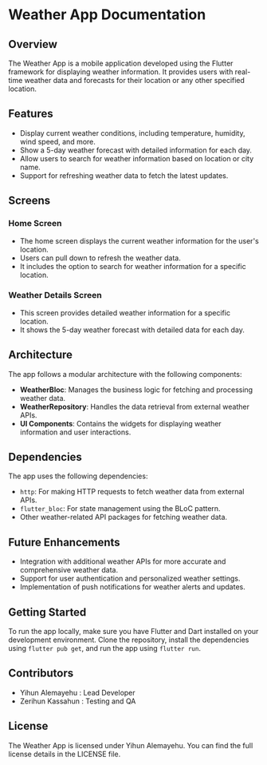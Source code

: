 # Weather App Documentation

## Overview

The Weather App is a mobile application developed using the Flutter framework for displaying weather information. It provides users with real-time weather data and forecasts for their location or any other specified location.

## Features

- Display current weather conditions, including temperature, humidity, wind speed, and more.
- Show a 5-day weather forecast with detailed information for each day.
- Allow users to search for weather information based on location or city name.
- Support for refreshing weather data to fetch the latest updates.

## Screens

### Home Screen

- The home screen displays the current weather information for the user's location.
- Users can pull down to refresh the weather data.
- It includes the option to search for weather information for a specific location.

### Weather Details Screen

- This screen provides detailed weather information for a specific location.
- It shows the 5-day weather forecast with detailed data for each day.

## Architecture

The app follows a modular architecture with the following components:

- **WeatherBloc**: Manages the business logic for fetching and processing weather data.
- **WeatherRepository**: Handles the data retrieval from external weather APIs.
- **UI Components**: Contains the widgets for displaying weather information and user interactions.

## Dependencies

The app uses the following dependencies:

- `http`: For making HTTP requests to fetch weather data from external APIs.
- `flutter_bloc`: For state management using the BLoC pattern.
- Other weather-related API packages for fetching weather data.

## Future Enhancements

- Integration with additional weather APIs for more accurate and comprehensive weather data.
- Support for user authentication and personalized weather settings.
- Implementation of push notifications for weather alerts and updates.

## Getting Started

To run the app locally, make sure you have Flutter and Dart installed on your development environment. Clone the repository, install the dependencies using `flutter pub get`, and run the app using `flutter run`.

## Contributors

- Yihun Alemayehu : Lead Developer
- Zerihun Kassahun : Testing and QA

## License

The Weather App is licensed under Yihun Alemayehu. You can find the full license details in the LICENSE file.
